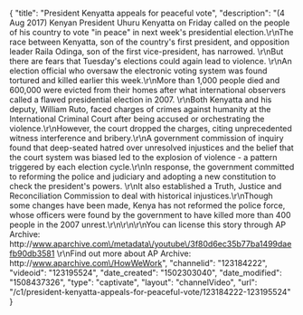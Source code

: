 {
    "title": "President Kenyatta appeals for peaceful vote",
    "description": "(4 Aug 2017) Kenyan President Uhuru Kenyatta on Friday called on the people of his country to vote \"in peace\" in next week's presidential election.\r\nThe race between Kenyatta, son of the country's first president, and opposition leader Raila Odinga, son of the first vice-president, has narrowed. \r\nBut there are fears that Tuesday's elections could again lead to violence. \r\nAn election official who oversaw the electronic voting system was found tortured and killed earlier this week.\r\nMore than 1,000 people died and 600,000 were evicted from their homes after what international observers called a flawed presidential election in 2007. \r\nBoth Kenyatta and his deputy, William Ruto, faced charges of crimes against humanity at the International Criminal Court after being accused or orchestrating the violence.\r\nHowever, the court dropped the charges, citing unprecedented witness interference and bribery.\r\nA government commission of inquiry found that deep-seated hatred over unresolved injustices and the belief that the court system was biased led to the explosion of violence - a pattern triggered by each election cycle.\r\nIn response, the government committed to reforming the police and judiciary and adopting a new constitution to check the president's powers. \r\nIt also established a Truth, Justice and Reconciliation Commission to deal with historical injustices.\r\nThough some changes have been made, Kenya has not reformed the police force, whose officers were found by the government to have killed more than 400 people in the 2007 unrest.\r\n\r\n\r\nYou can license this story through AP Archive: http:\/\/www.aparchive.com\/metadata\/youtube\/3f80d6ec35b77ba1499daefb90db3581 \r\nFind out more about AP Archive: http:\/\/www.aparchive.com\/HowWeWork",
    "channelid": "123184222",
    "videoid": "123195524",
    "date_created": "1502303040",
    "date_modified": "1508437326",
    "type": "captivate",
    "layout": "channelVideo",
    "url": "\/c1\/president-kenyatta-appeals-for-peaceful-vote\/123184222-123195524"
}